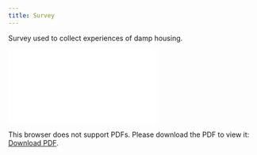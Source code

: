 ```yaml
---
title: Survey
---
```


Survey used to collect experiences of damp housing. 

<object data="/assets/methods/Survey.pdf" type="application/pdf" width="700px" height="700px">
    <embed src="/assets/methods/Survey.pdf">
        <p>This browser does not support PDFs. Please download the PDF to view it: <a href="/assets/methods/Survey.pdf">Download PDF</a>.</p>
</object>